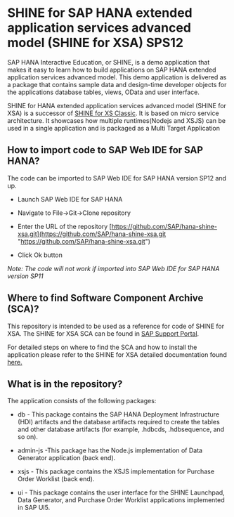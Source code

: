 SHINE for SAP HANA extended application services advanced model (SHINE for XSA) SPS12
================
SAP HANA Interactive Education, or SHINE, is a demo application that makes it easy to learn how to build applications on SAP HANA extended application services advanced model. This demo application is delivered as a package that contains sample data and design-time developer objects for the applications database tables, views, OData and user interface. 

SHINE for HANA extended application services advanced model (SHINE for XSA) is a successor of [SHINE for XS Classic](https://github.com/SAP/hana-shine/ "SHINE for XS Classic"). It is based on micro service architecture. It showcases how multiple runtimes(Nodejs and XSJS) can be used in a single application and is packaged as a Multi Target Application



## How to import code to SAP Web IDE for SAP HANA?

The code can be imported to SAP Web IDE for SAP HANA version SP12 and up. 

- Launch SAP Web IDE for SAP HANA


- Navigate to File->Git->Clone repository


- Enter the URL of the repository [https://github.com/SAP/hana-shine-xsa.git](https://github.com/SAP/hana-shine-xsa.git "https://github.com/SAP/hana-shine-xsa.git") 
- Click Ok button

*Note: The code will not work if imported into SAP Web IDE for SAP HANA version SP11*

## Where to find Software Component Archive (SCA)?
This repository is intended to be used as a reference for code of SHINE for XSA. The SHINE for XSA SCA can be found in [SAP Support Portal](https://support.sap.com/patches "SAP Support Portal"). 

For detailed steps on where to find the SCA and how to install the application please refer to the SHINE for XSA detailed documentation found [here.](http://help.sap.com/hana/SAP_HANA_Interactive_Education_SHINE_for_SAP_HANA_XS_Advanced_Model_en.pdf)

## What is in the repository?

The application consists of the following packages:


- db - This package contains the SAP HANA Deployment Infrastructure (HDI) artifacts and the database artifacts required to create the tables and other database artifacts (for example, .hdbcds, .hdbsequence, and so on).


- admin-js -This package has the Node.js implementation of Data Generator application (back end).


- xsjs - This package contains the XSJS implementation for Purchase Order Worklist (back end).


- ui - This package contains the user interface for the SHINE Launchpad, Data Generator, and Purchase Order Worklist applications implemented in SAP UI5.

